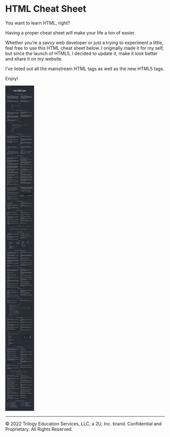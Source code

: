 # HTML Cheat Sheet

You want to learn HTML, right?

Having a proper cheat sheet will make your life a ton of easier.

Whether you’re a savvy web developer or just a trying to experiment a little, feel free to use this HTML cheat sheet below. I originally made it for my self, but since the launch of HTML5, I decided to update it, make it look better and share it on my website.

I’ve listed out all the mainstream HTML tags as well as the new HTML5 tags.

Enjoy!

![](../images/HTML-CHEAT-SHEET.png)

---
© 2022 Trilogy Education Services, LLC, a 2U, Inc. brand. Confidential and Proprietary. All Rights Reserved.